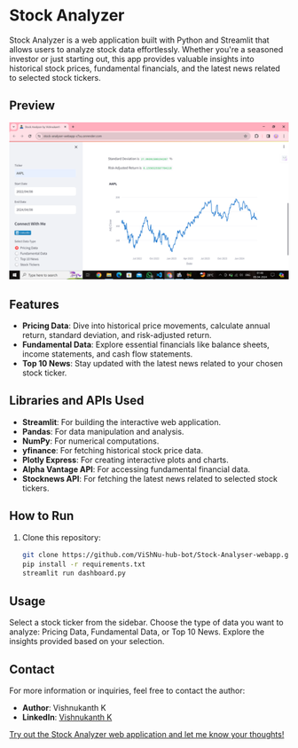 # Stock Analyzer

Stock Analyzer is a web application built with Python and Streamlit that allows users to analyze stock data effortlessly. Whether you're a seasoned investor or just starting out, this app provides valuable insights into historical stock prices, fundamental financials, and the latest news related to selected stock tickers.
## Preview
![Stock Analyser Preview](Screenshot%20(155).png)


## Features

- **Pricing Data**: Dive into historical price movements, calculate annual return, standard deviation, and risk-adjusted return.
- **Fundamental Data**: Explore essential financials like balance sheets, income statements, and cash flow statements.
- **Top 10 News**: Stay updated with the latest news related to your chosen stock ticker.

## Libraries and APIs Used

- **Streamlit**: For building the interactive web application.
- **Pandas**: For data manipulation and analysis.
- **NumPy**: For numerical computations.
- **yfinance**: For fetching historical stock price data.
- **Plotly Express**: For creating interactive plots and charts.
- **Alpha Vantage API**: For accessing fundamental financial data.
- **Stocknews API**: For fetching the latest news related to selected stock tickers.

## How to Run

1. Clone this repository:

   ```bash
   git clone https://github.com/ViShNu-hub-bot/Stock-Analyser-webapp.git
   pip install -r requirements.txt
   streamlit run dashboard.py
   
## Usage
Select a stock ticker from the sidebar.
Choose the type of data you want to analyze: Pricing Data, Fundamental Data, or Top 10 News.
Explore the insights provided based on your selection.

## Contact

For more information or inquiries, feel free to contact the author:

- **Author**: Vishnukanth K
- **LinkedIn**: [Vishnukanth K](https://www.linkedin.com/in/vishnukanth-k-a5552327b/)

[Try out the Stock Analyzer web application and let me know your thoughts!](https://stock-analyser-webapp-x7xu.onrender.com/)


